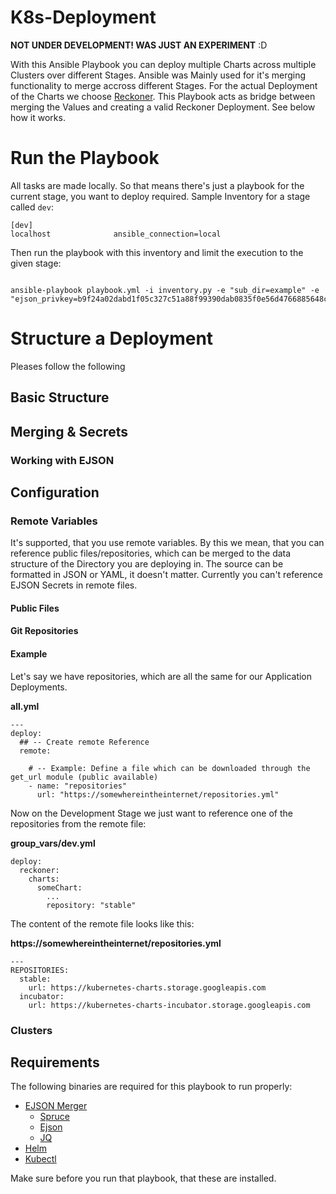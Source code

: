 # K8s-Deployment

**NOT UNDER DEVELOPMENT! WAS JUST AN EXPERIMENT** :D

With this Ansible Playbook you can deploy multiple Charts across multiple Clusters over different Stages. Ansible was Mainly used for it's merging functionality to merge accross different Stages. For the actual Deployment of the Charts we choose [Reckoner](https://github.com/FairwindsOps/reckoner). This Playbook acts as bridge between merging the Values and creating a valid Reckoner Deployment. See below how it works.

# Run the Playbook

All tasks are made locally. So that means there's just a playbook for the current stage, you want to deploy required. Sample Inventory for a stage called `dev`:

```
[dev]
localhost              ansible_connection=local
```

Then run the playbook with this inventory and limit the execution to the given stage:

```

```



```
ansible-playbook playbook.yml -i inventory.py -e "sub_dir=example" -e "ejson_privkey=b9f24a02dabd1f05c327c51a88f99390dab0835f0e56d4766885648cda2a51d6"

```

# Structure a Deployment

Pleases follow the following

## Basic Structure



## Merging & Secrets


### Working with EJSON


## Configuration


### Remote Variables

It's supported, that you use remote variables. By this we mean, that you can reference public files/repositories, which can be merged to the data structure of the Directory you are deploying in. The source can be formatted in JSON or YAML, it doesn't matter. Currently you can't reference EJSON Secrets in remote files.

#### Public Files


#### Git Repositories



#### Example

Let's say we have repositories, which are all the same for our Application Deployments.

**all.yml**
```
---
deploy:
  ## -- Create remote Reference
  remote:

    # -- Example: Define a file which can be downloaded through the get_url module (public available)
    - name: "repositories"
      url: "https://somewhereintheinternet/repositories.yml"
```

Now on the Development Stage we just want to reference one of the repositories from the remote file:

**group_vars/dev.yml**
```
deploy:
  reckoner:
    charts:
      someChart:
        ...
        repository: "stable"
```

The content of the remote file looks like this:

**https://somewhereintheinternet/repositories.yml**
```
---
REPOSITORIES:
  stable:
    url: https://kubernetes-charts.storage.googleapis.com
  incubator:
    url: https://kubernetes-charts-incubator.storage.googleapis.com
```


### Clusters













###







## Requirements

The following binaries are required for this playbook to run properly:

  * [EJSON Merger](https://gitlab.com/kubernetli/scripts/ejson-merger)
    * [Spruce](https://github.com/geofffranks/spruce)
    * [Ejson](https://github.com/Shopify/ejson)
    * [JQ](https://stedolan.github.io/jq/)
  * [Helm](https://helm.sh/docs/intro/install/)
  * [Kubectl](https://kubernetes.io/de/docs/reference/kubectl/)

Make sure before you run that playbook, that these are installed.
